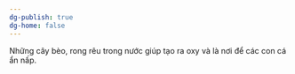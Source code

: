 ```yaml
---
dg-publish: true
dg-home: false
---
```

Những cây bèo, rong rêu trong nước giúp tạo ra oxy và là nơi để các con cá ẩn nấp.